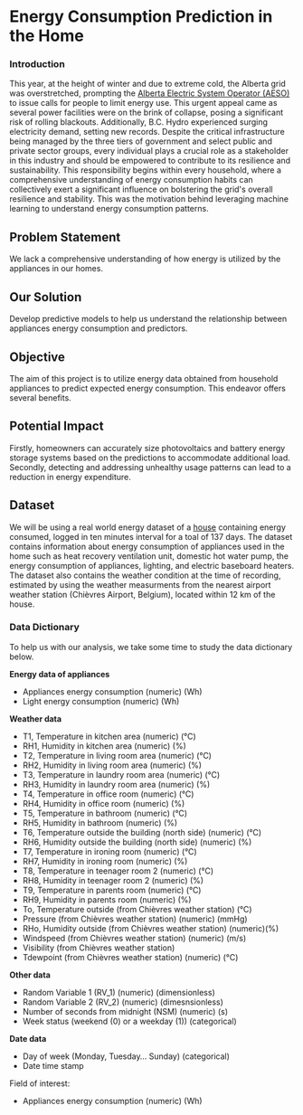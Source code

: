 # Energy Consumption Prediction in the Home #

### Introduction ###

This year, at the height of winter and due to extreme cold, the Alberta grid was overstretched, prompting the 
[Alberta Electric System Operator (AESO)](https://globalnews.ca/news/10231766/alberta-grid-concerns-critical-infrastructure/)  
to issue calls for people to limit energy use. This urgent appeal came as several power facilities were on the brink of 
collapse, posing a significant risk of rolling blackouts. Additionally, B.C. Hydro experienced surging electricity demand, setting new records.
Despite the critical infrastructure being managed by the three tiers of government and select public and private sector 
groups, every individual plays a crucial role as a stakeholder in this industry and should be empowered to contribute to 
its resilience and sustainability. This responsibility begins within every household, where a comprehensive understanding 
of energy consumption habits can collectively exert a significant influence on bolstering the grid's overall resilience 
and stability. This was the motivation behind leveraging machine learning to understand energy consumption patterns.

## Problem Statement ##

We lack a comprehensive understanding of how energy is utilized by the appliances in our homes.

## Our Solution ##

Develop predictive models to help us understand the relationship between appliances energy consumption and predictors.

## Objective ##

The aim of this project is to utilize energy data obtained from household appliances to 
predict expected energy consumption. This endeavor offers several benefits. 

## Potential Impact ##

Firstly, homeowners can accurately size photovoltaics and battery energy storage systems based on the predictions to 
accommodate additional load. Secondly, detecting and addressing unhealthy usage patterns can lead to a reduction in 
energy expenditure.

## Dataset ##

We will be using a real world energy dataset of a [house](https://www.sciencedirect.com/science/article/pii/S0378778816308970?via%3Dihub) 
containing energy consumed, logged in ten minutes interval for a toal of 137 days. The dataset contains information 
about energy consumption of appliances used in the home such as heat recovery ventilation unit, domestic hot water pump, 
the energy consumption of appliances, lighting, and electric baseboard heaters. The dataset also contains the weather 
condition at the time of recording, estimated by using the weather measurments from the nearest airport weather station 
(Chièvres Airport, Belgium), located within 12 km of the house. 


### Data Dictionary ###

To help us with our analysis, we take some time to study the data dictionary below. 

**Energy data of appliances**

- Appliances energy consumption (numeric) (Wh)
- Light energy consumption (numeric) (Wh)

**Weather data**

- T1, Temperature in kitchen area (numeric) (&deg;C)
- RH1, Humidity in kitchen area (numeric) (%)
- T2, Temperature in living room area (numeric) (&deg;C)
- RH2, Humidity in living room area (numeric) (%)
- T3, Temperature in laundry room area (numeric) (&deg;C)
- RH3, Humidity in laundry room area (numeric) (%)
- T4, Temperature in office room (numeric) (&deg;C)
- RH4, Humidity in office room (numeric) (%)
- T5, Temperature in bathroom (numeric) (&deg;C)
- RH5, Humidity in bathroom (numeric) (%)
- T6, Temperature outside the building (north side) (numeric) (&deg;C)
- RH6, Humidity outside the building (north side) (numeric) (%)
- T7, Temperature in ironing room (numeric) (&deg;C)
- RH7, Humidity in ironing room (numeric) (%)
- T8, Temperature in teenager room 2 (numeric) (&deg;C)
- RH8, Humidity in teenager room 2 (numeric) (%)
- T9, Temperature in parents room (numeric) (&deg;C)
- RH9, Humidity in parents room (numeric) (%)
- To, Temperature outside (from Chièvres weather station) (&deg;C)
- Pressure (from Chièvres weather station) (numeric) (mmHg)
- RHo, Humidity outside (from Chièvres weather station) (numeric)(%)
- Windspeed (from Chièvres weather station) (numeric) (m/s)
- Visibility (from Chièvres weather station)
- Tdewpoint (from Chièvres weather station) (numeric) (&deg;C)

**Other data**

- Random Variable 1 (RV_1) (numeric) (dimensionless)
- Random Variable 2 (RV_2) (numeric) (dimesnsionless)
- Number of seconds from midnight (NSM) (numeric) (s)
- Week status (weekend (0) or a weekday (1)) (categorical)

**Date data**

- Day of week (Monday, Tuesday… Sunday) (categorical)
- Date time stamp

Field of interest:
- Appliances energy consumption (numeric) (Wh)

